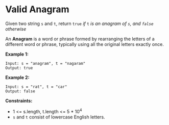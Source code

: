 # Valid Anagram

Given two string `s` and `t`, return `true` <em>if</em> `t` <em>is an anagram of `s`, and `false` otherwise</em>

An **Anagram** is a word or phrase formed by rearranging the letters of a different word or phrase, typically using all the original letters exactly once.

**Example 1:**
```
Input: s = "anagram", t = "nagaram"
Output: true
```

**Example 2:**
```
Input: s = "rat", t = "car"
Output: false
```

**Constraints:**
- 1 <= s.length, t.length <= 5 * 10<sup>4</sup>
- `s` and `t` consist of lowercase English letters.